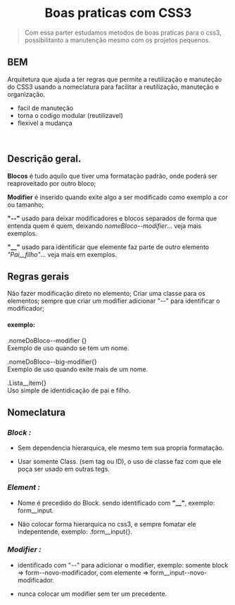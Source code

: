 <h1 align="center">Boas praticas com CSS3</h1>

> Com essa parter estudamos metodos de boas praticas para o css3, possibilitanto a manutenção mesmo com os projetos pequenos.

## BEM

Arquitetura que ajuda a ter regras que permite a reutilização e manuteção do CSS3 usando a nomeclatura para facilitar a reutilização, manuteção e organização.

*   facil de manuteção
*   torna o codigo modular (reutilizavel)
*   flexivel a mudança

<br>

## Descrição geral.

**Blocos** é tudo aquilo que tiver uma formatação padrão, onde poderá ser reaproveitado por outro bloco;

**Modifier** é inserido quando exite algo a ser modificado como exemplo a cor ou tamanho;

**"--"** usado para deixar modificadores e blocos separados de forma que entenda quem é quem, deixando *_nomeBloco--modifier_*... veja mais exemplos.

**"__"** usado para identificar que elemente faz parte de outro elemento *_"Pai__filho"_*... veja mais em exemplos.
## Regras gerais

Não fazer modificação direto no elemento;
Criar uma classe para os elementos;
sempre que criar um modifier adicionar "--" para identificar o modificador;

#### exemplo:

.nomeDoBloco--modifier {}</br>
Exemplo de uso quando se tem um nome.

.nomeDoBloco--big-modifier{} </br>
Exemplo de uso quando exite mais de um nome.

.Lista__item{} </br>
Uso simple de identidicação de pai e filho.


## Nomeclatura

### *_Block :_*

-   Sem dependencia hierarquica, ele mesmo tem sua propria formatação.

-   Usar somente Class. (sem tag ou ID), o uso de classe faz com que ele poça ser usado em outras tegs.

### *_Element :_*

-   Nome é precedido do Block. sendo identificado com **"__"**, exemplo: form__input.

-   Não colocar forma hierarquica no css3, e sempre fomatar ele indepentende, exemplo: .form__input{}.

### *_Modifier :_*

-   identificado com "--" para adicionar o modifier, exemplo: somente block => form--novo-modificador, com elemente => form__input--novo-modificador.

- nunca colocar um modifier sem ter um precedente.